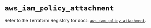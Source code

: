 # `aws_iam_policy_attachment`

Refer to the Terraform Registory for docs: [`aws_iam_policy_attachment`](https://registry.terraform.io/providers/hashicorp/aws/5.6.1/docs/resources/iam_policy_attachment).

